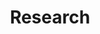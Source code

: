 ---
layout: list
title: Research
slug: research
description: >
  This category focuses on academic research in artificial intelligence, computer vision, and medical imaging. 
  It includes paper reviews and practical implementations, providing critical analysis and experimental reproductions to deepen understanding and inspire future innovation.
sitemap: true
---